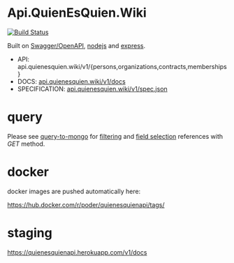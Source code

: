 # Api.QuienEsQuien.Wiki

[![Build Status](https://travis-ci.org/kyv/QuienEsQuienApi.svg?branch=daily)](https://travis-ci.org/kyv/QuienEsQuienApi)

Built on [Swagger/OpenAPI](https://github.com/OAI/OpenAPI-Specification/blob/master/versions/2.0.md), [nodejs](https://nodejs.org/en/) and [express](https://expressjs.com/).

  * API: api.quienesquien.wiki/v1/{persons,organizations,contracts,memberships}
  * DOCS: [api.quienesquien.wiki/v1/docs](https://api.quienesquien.wiki/v1/docs)
  * SPECIFICATION: [api.quienesquien.wiki/v1/spec.json](https://api.quienesquien.wiki/v1/spec.json)

# query

Please see
[query-to-mongo](https://www.npmjs.com/package/query-to-mongo) for
[filtering](https://www.npmjs.com/package/query-to-mongo#filtering) and
[field
selection](https://www.npmjs.com/package/query-to-mongo#field-selection)
references with *GET* method.

# docker

docker images are pushed automatically here:

https://hub.docker.com/r/poder/quienesquienapi/tags/

# staging

https://quienesquienapi.herokuapp.com/v1/docs
